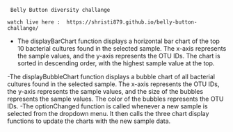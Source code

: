 
     Belly Button diversity challange
    
    watch live here :  https://shristi879.github.io/belly-button-challange/
    
    
   - The displayBarChart function displays a horizontal bar chart of the top 10 bacterial cultures found in the selected sample. The x-axis represents the sample values, and the y-axis represents the OTU IDs. The chart is sorted in descending order, with the highest sample value at the top.

-The displayBubbleChart function displays a bubble chart of all bacterial cultures found in the selected sample. The x-axis represents the OTU IDs, the y-axis represents the sample values, and the size of the bubbles represents the sample values. The color of the bubbles represents the OTU IDs.
-The optionChanged function is called whenever a new sample is selected from the dropdown menu. It then calls the three chart display functions to update the charts with the new sample data.
